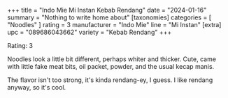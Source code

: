 +++
title = "Indo Mie Mi Instan Kebab Rendang"
date = "2024-01-16"
summary = "Nothing to write home about"
[taxonomies]
categories = [ "Noodles" ]
rating = 3
manufacturer = "Indo Mie"
line = "Mi Instan"
[extra]
upc = "089686043662"
variety = "Kebab Rendang"
+++

Rating: 3

Noodles look a little bit different, perhaps whiter and thicker.
Cute, came with little fake meat bits, oil packet, powder, and the usual kecap manis.

The flavor isn't too strong, it's kinda rendang-ey, I guess.
I like rendang anyway, so it's cool.
